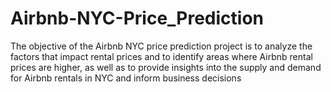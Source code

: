 # Airbnb-NYC-Price_Prediction
The objective of the Airbnb NYC price prediction project is to analyze the factors that  impact rental prices and to identify areas where Airbnb rental prices are higher, as  well as to provide insights into the supply and demand for Airbnb rentals in NYC and  inform business decisions
